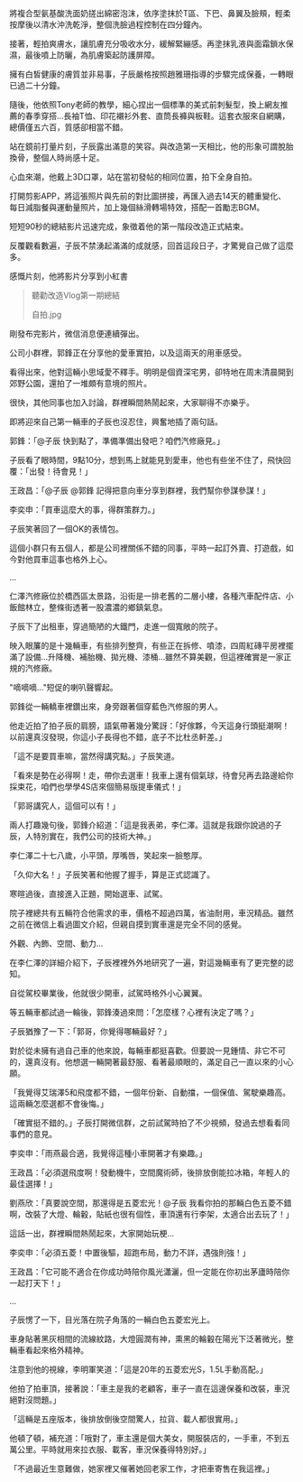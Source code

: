 將複合型氨基酸洗面奶搓出綿密泡沫，依序塗抹於T區、下巴、鼻翼及臉頰，輕柔按摩後以清水沖洗乾淨，整個洗臉過程控制在四分鐘內。  

接著，輕拍爽膚水，讓肌膚充分吸收水分，緩解緊繃感。再塗抹乳液與面霜鎖水保濕，最後噴上防曬，為肌膚築起防護屏障。  

擁有白皙健康的膚質並非易事，子辰嚴格按照趙雅珊指導的步驟完成保養，一轉眼已過二十分鐘。  

隨後，他依照Tony老師的教學，細心捏出一個標準的美式前刺髮型，換上網友推薦的春季穿搭...長袖T恤、印花襯衫外套、直筒長褲與板鞋。這套衣服來自網購，總價僅五六百，質感卻相當不錯。  

站在鏡前打量片刻，子辰露出滿意的笑容。與改造第一天相比，他的形象可謂脫胎換骨，整個人時尚感十足。  

心血來潮，他戴上3D口罩，站在當初發帖的相同位置，拍下全身自拍。  

打開剪影APP，將這張照片與先前的對比圖拼接，再匯入過去14天的體重變化、每日減脂餐與運動量照片，加上幾個絲滑轉場特效，搭配一首勵志BGM。  

短短90秒的總結影片迅速完成，象徵着他的第一階段改造正式結束。  

反覆觀看數遍，子辰不禁湧起滿滿的成就感，回首這段日子，才驚覺自己做了這麼多。  

感慨片刻，他將影片分享到小紅書

>聽勸改造Vlog第一期總結
>
>自拍.jpg

剛發布完影片，微信消息便連續彈出。  

公司小群裡，郭鋒正在分享他的愛車實拍，以及這兩天的用車感受。  

看得出來，他對這輛小思域愛不釋手。明明是個資深宅男，卻特地在周末清晨開到郊野公園，還拍了一堆頗有意境的照片。  

很快，其他同事也加入討論，群裡瞬間熱鬧起來，大家聊得不亦樂乎。  

即將迎來自己第一輛車的子辰也沒忍住，興奮地插了兩句話。  

郭鋒：「@子辰 快到點了，準備準備出發吧？咱們汽修廠見。」  

子辰看了眼時間，9點10分，想到馬上就能見到愛車，他也有些坐不住了，飛快回覆：「出發！待會見！」  

王政昌：「@子辰 @郭鋒 記得把意向車分享到群裡，我們幫你參謀參謀！」  

李奕申：「買車這麼大的事，得群策群力。」  

子辰笑著回了一個OK的表情包。  

這個小群只有五個人，都是公司裡關係不錯的同事，平時一起訂外賣、打遊戲，如今對他買車這事也格外上心。

...

仁澤汽修廠位於橋西區太景路，沿街是一排老舊的二層小樓，各種汽車配件店、小飯館林立，整條街透著一股濃濃的鄉鎮氣息。  

子辰下了出租車，穿過簡陋的大鐵門，走進一個寬敞的院子。  

映入眼簾的是十幾輛車，有些排列整齊，有些正在拆修、噴漆，四周紅磚平房裡擺滿了設備...升降機、補胎機、拋光機、漆桶...雖然不算美觀，但這裡確實是一家正規的汽修廠。  

"嘀嘀嘀..."短促的喇叭聲響起。  

郭鋒從一輛轎車裡鑽出來，身旁跟著個穿藍色汽修服的男人。  

他走近拍了拍子辰的肩膀，語氣帶著幾分驚訝：「好傢夥，今天這身行頭挺潮啊！以前還真沒發現，你這小子長得也不錯，底子不比杜丞軒差。」  

「這不是要買車嘛，當然得講究點。」子辰笑道。  

「看來是勢在必得啊！走，帶你去選車！我車上還有個氣球，待會兒再去路邊給你採束花，咱們也學學4S店來個簡易版提車儀式！」  

「郭哥講究人，這個可以有！」  

兩人打趣幾句後，郭鋒介紹道：「這是我表弟，李仁澤。這就是我跟你說過的子辰，人特別實在，我們公司的技術大神。」  

李仁澤二十七八歲，小平頭，厚嘴唇，笑起來一臉憨厚。  

「久仰大名！」子辰笑著和他握了握手，算是正式認識了。  

寒暄過後，直接進入正題，開始選車、試駕。  

院子裡總共有五輛符合他需求的車，價格不超過四萬，省油耐用，車況精品。雖然之前在微信上看過圖文介紹，但親自摸到實車還是完全不同的感覺。  

外觀、內飾、空間、動力...  

在李仁澤的詳細介紹下，子辰裡裡外外地研究了一遍，對這幾輛車有了更完整的認知。  

自從駕校畢業後，他就很少開車，試駕時格外小心翼翼。  

等五輛車都試過一輪後，郭鋒湊過來問：「怎麼樣？心裡有決定了嗎？」  

子辰猶豫了一下：「郭哥，你覺得哪輛最好？」  

對於從未擁有過自己車的他來說，每輛車都挺喜歡。但要說一見鍾情、非它不可的，還真沒有。他想選一輛開著最舒服、看著最順眼的，滿足自己一直以來的小心願。  

「我覺得艾瑞澤5和飛度都不錯，一個年份新、自動擋，一個保值、駕駛樂趣高。這兩輛怎麼選都不會後悔。」  

「確實挺不錯的。」子辰打開微信群，之前試駕時拍了不少視頻，發過去想看看同事們的意見。  

李奕申：「雨燕最合適，我覺得這種小車開著才有樂趣。」  

王政昌：「必須選飛度啊！發動機牛，空間魔術師，後排放倒能拉冰箱，年輕人的最佳選擇！」  

劉燕欣：「真要說空間，那還得是五菱宏光！@子辰 我看你拍的那輛白色五菱不錯啊，改裝了大燈、輪轂，貼紙也很有個性，車頂還有行李架，太適合出去玩了！」  

這話一出，群裡瞬間熱鬧起來，大家開始玩梗...  

李奕申：「必須五菱！中置後驅，超跑布局，動力不詳，遇強則強！」  

王政昌：「它可能不適合在你成功時陪你風光瀟灑，但一定能在你初出茅廬時陪你一起打天下！」

...

子辰愣了一下，目光落在院子角落的一輛白色五菱宏光上。  

車身貼著黑灰相間的流線紋路，大燈圓潤有神，熏黑的輪轂在陽光下泛著微光，整輛車看起來格外精神。  

注意到他的視線，李明軍笑道：「這是20年的五菱宏光S，1.5L手動高配。」  

他拍了拍車頂，接著說：「車主是我的老顧客，車子一直在這邊保養和改裝，車況絕對沒問題。」  

「這輛是五座版本，後排放倒後空間驚人，拉貨、載人都很實用。」  

他頓了頓，補充道：「哦對了，車主還是個大美女，開服裝店的，一手車，不到五萬公里。平時就用來拉衣服、載客，車況保養得特別好。」  

「不過最近生意難做，她家裡又催著她回老家工作，才把車寄售在我這裡。」